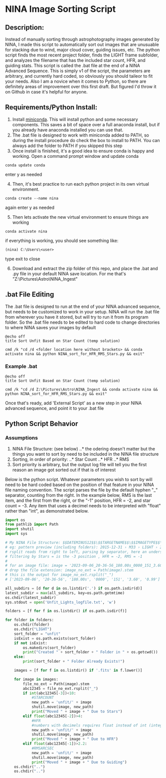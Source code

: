 # NINA Image Sorting Script

## Description:
Instead of manually sorting through astrophotography images generated by NINA, I made this script to automatically sort out images that are unusuable for stacking due to wind, major cloud cover, guiding issues, etc. The python script finds the most recent project folder, finds the LIGHT frame subfolder, and analyzes the filename that has the included star count, HFR, and guiding stats. This script is called the .bat file at the end of a NINA Advanced Sequence. This is simply v1 of the script, the parameters are arbitrary, and currently hard coded, so obviously you should taileor to fit your needs. Also I am a novice when it comes to Python, so there are definitely areas of improvement over this first draft. But figured I'd throw it on Github in case it's helpful for anyone.

## Requirements/Python Install:
1. Install [miniconda](https://docs.conda.io/projects/miniconda/en/latest/index.html). This will install python and some necessary components. This saves a bit of space over a full anaconda install, but if you already have anaconda installed you can use that.
2. The .bat file is designed to work with miniconda added to PATH, so during the install procedure do check the box to install to PATH. You can always add the folder to PATH if you skipped this step
3. Once install is finished, it's a good idea to ensure conda is happy and working. Open a command prompt window and update conda

```
conda update conda
```

enter y as needed

4. Then, it's best practice to run each python project in its own virtual environment.

```
conda create --name nina
```

again enter y as needed

5. Then lets activate the new virtual environment to ensure things are working

```
conda activate nina
```

if everything is working, you should see something like:

```
(nina) C:\Users\<user>
```

type exit to close

6. Download and extract the zip folder of this repo, and place the .bat and .py file in your default NINA save location. For me that's "Z:\Pictures\Astro\NINA_Ingest"


## .bat File Editing
The .bat file is designed to run at the end of your NINA advanced sequence, but needs to be customized to work in your setup. NINA will run the .bat file from wherever you have it stored, but will try to run it from its program folder. So the .bat file needs to be edited to hard code to change directories to where NINA saves your images by default

```
@echo off
title Sort Unfit Based on Star Count (temp solution)

cmd /k "cd /d <folder location here without brackets> && conda activate nina && python NINA_sort_for_HFR_RMS_Stars.py && exit"
```

### Example .bat
```
@echo off
title Sort Unfit Based on Star Count (temp solution)

cmd /k "cd /d Z:\Pictures\Astro\NINA_Ingest && conda activate nina && python NINA_sort_for_HFR_RMS_Stars.py && exit"
```

Once that's ready, add 'External Script' as a new step in your NINA advanced sequence, and point it to your .bat file

## Python Script Behavior

### Assumptions
1. NINA File Structure: (see below)
..* the odering doesn't matter but the things you want to sort by need to be included in the NINA file structure
2. Sorting, in order of priority:
..* Star Count
..* HFR
..* RMS
3. Sort priority is arbitrary, but the output log file will tell you the first reason an image got sorted out if that is of interest

Below is the python script. Whatever parameters you wish to sort by will need to be hard coded based on the position of that feature in your NINA file naming convention. The script parses the file by the default hyphen "_" separator, counting from the right. In the example below, RMS is the last item, and the first from the right, or the "-1" position, HFR = -2, and star count = -3. Any item that uses a decimel needs to be interpreted with "float" rather than "int", as demonstrated below. 

```python
import os
from pathlib import Path
import shutil
import sys

# My NINA File Structure: $$DATEMINUS12$$\$$TARGETNAME$$\$$IMAGETYPE$$\$$DATETIME$$_$$EXPOSURETIME$$s_$$FRAMENR$$_$$STARCOUNT$$_$$HFR$$_$$RMSARCSEC$$
# eg: pattern preview (including folders): 2015-12-31 › M33 › LIGHT › 2016-01-01_12-00-00_10.21s_0001_3294_3.25_0.65
# rsplit reads from right to left, parsing by separator, here an underscore ('_')
# filtering by Stars = is the -3 position , HFR = -2, RMS = -1
# 
# for an image file: image = '2023-09-06_20-36-56_180.00s_0000_151_3.60_0.99.fits'
# drop the file extension: image_no_ext = Path(image).stem
# this is the output for image_no_ext.rsplit("_")
# ['2023-09-06', '20-36-56', '180.00s', '0000', '151', '3.60', '0.99']

all_subdirs = [d for d in os.listdir('.') if os.path.isdir(d)]
latest_subdir = max(all_subdirs, key=os.path.getmtime)
os.chdir(latest_subdir)
sys.stdout = open('Unfit_Lights_logfile.txt', 'w')

folders = [f for f in os.listdir() if os.path.isdir(f)]

for folder in folders:
    os.chdir(folder)
    os.chdir("LIGHT")
    sort_folder = "unfit"
    isExist = os.path.exists(sort_folder)
    if not isExist:
        os.makedirs(sort_folder)
        print("Created " + sort_folder + " Folder in " + os.getcwd())
    else:
        print(sort_folder + " Folder Already Exists!")

    images = [f for f in os.listdir() if '.fits' in f.lower()]

    for image in images:
        file_no_ext = Path(image).stem
        abc12345 = file_no_ext.rsplit("_")
        if int(abc12345[-3])<10:
            #STARCOUNT
            new_path = 'unfit/' + image
            shutil.move(image, new_path)
            print("Moved " + image + " Due to Stars")
        elif float(abc12345[-2])>4:
            #HFR
            #numbers with decimels requires float instead of int (integer)
            new_path = 'unfit/' + image
            shutil.move(image, new_path)
            print("Moved " + image + " Due to HFR")
        elif float(abc12345[-1])>2.2:
            #RMSARCSEC
            new_path = 'unfit/' + image
            shutil.move(image, new_path)
            print("Moved " + image + " Due to Guiding")
    os.chdir("..")
    os.chdir("..")

```
